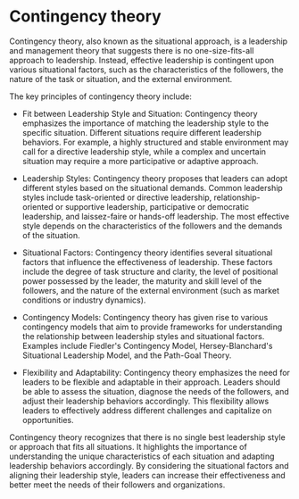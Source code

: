 # Contingency theory

Contingency theory, also known as the situational approach, is a leadership and management theory that suggests there is no one-size-fits-all approach to leadership. Instead, effective leadership is contingent upon various situational factors, such as the characteristics of the followers, the nature of the task or situation, and the external environment.

The key principles of contingency theory include:

* Fit between Leadership Style and Situation: Contingency theory emphasizes the importance of matching the leadership style to the specific situation. Different situations require different leadership behaviors. For example, a highly structured and stable environment may call for a directive leadership style, while a complex and uncertain situation may require a more participative or adaptive approach.

* Leadership Styles: Contingency theory proposes that leaders can adopt different styles based on the situational demands. Common leadership styles include task-oriented or directive leadership, relationship-oriented or supportive leadership, participative or democratic leadership, and laissez-faire or hands-off leadership. The most effective style depends on the characteristics of the followers and the demands of the situation.

* Situational Factors: Contingency theory identifies several situational factors that influence the effectiveness of leadership. These factors include the degree of task structure and clarity, the level of positional power possessed by the leader, the maturity and skill level of the followers, and the nature of the external environment (such as market conditions or industry dynamics).

* Contingency Models: Contingency theory has given rise to various contingency models that aim to provide frameworks for understanding the relationship between leadership styles and situational factors. Examples include Fiedler's Contingency Model, Hersey-Blanchard's Situational Leadership Model, and the Path-Goal Theory.

* Flexibility and Adaptability: Contingency theory emphasizes the need for leaders to be flexible and adaptable in their approach. Leaders should be able to assess the situation, diagnose the needs of the followers, and adjust their leadership behaviors accordingly. This flexibility allows leaders to effectively address different challenges and capitalize on opportunities.

Contingency theory recognizes that there is no single best leadership style or approach that fits all situations. It highlights the importance of understanding the unique characteristics of each situation and adapting leadership behaviors accordingly. By considering the situational factors and aligning their leadership style, leaders can increase their effectiveness and better meet the needs of their followers and organizations.